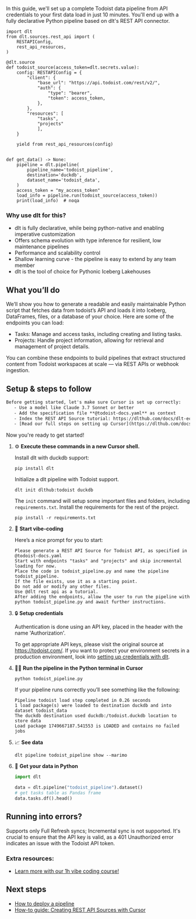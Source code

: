 In this guide, we'll set up a complete Todoist data pipeline from API credentials to your first data load in just 10 minutes. You'll end up with a fully declarative Python pipeline based on dlt's REST API connector.

```python-outcome
import dlt
from dlt.sources.rest_api import (
    RESTAPIConfig,
    rest_api_resources,
)

@dlt.source
def todoist_source(access_token=dlt.secrets.value):
    config: RESTAPIConfig = {
        "client": {
            "base_url": "https://api.todoist.com/rest/v2/",
            "auth": {
                "type": "bearer",
                "token": access_token,
            },
        },
        "resources": [
            "tasks",
            "projects"
            ],
    }

    yield from rest_api_resources(config)


def get_data() -> None:
    pipeline = dlt.pipeline(
        pipeline_name='todoist_pipeline',
        destination='duckdb',
        dataset_name='todoist_data', 
    )
    access_token = "my_access_token"
    load_info = pipeline.run(todoist_source(access_token))
    print(load_info)  # noqa
```

### Why use dlt for this?

- dlt is fully declarative, while being python-native and enabling imperative customization
- Offers schema evolution with type inference for resilient, low maintenance pipelines
- Performance and scalability control
- Shallow learning curve - the pipeline is easy to extend by any team member
- dlt is the tool of choice for Pythonic Iceberg Lakehouses

## What you’ll do

We’ll show you how to generate a readable and easily maintainable Python script that fetches data from todoist’s API and loads it into Iceberg, DataFrames, files, or a database of your choice. Here are some of the endpoints you can load:

- Tasks: Manage and access tasks, including creating and listing tasks.
- Projects: Handle project information, allowing for retrieval and management of project details.

You can combine these endpoints to build pipelines that extract structured content from Todoist workspaces at scale — via REST APIs or webhook ingestion.

## Setup & steps to follow

```default
Before getting started, let's make sure Cursor is set up correctly:
   - Use a model like Claude 3.7 Sonnet or better
   - Add the specification file **@todoist-docs.yaml** as context
   - Index the REST API Source tutorial: https://dlthub.com/docs/dlt-ecosystem/verified-sources/rest_api/ and add it to context as **@dlt rest api**
   - [Read our full steps on setting up Cursor](https://dlthub.com/docs/dlt-ecosystem/llm-tooling/cursor-restapi#23-configuring-cursor-with-documentation)
```

Now you're ready to get started! 

1. ⚙️ **Execute these commands in a new Cursor shell.**
    
    Install dlt with duckdb support:
    ```shell
    pip install dlt
    ```

    Initialize a dlt pipeline with Todoist support.
    ```shell
    dlt init dlthub:todoist duckdb
    ```

    The `init` command will setup some important files and folders, including `requirements.txt`. Install the requirements for the rest of the project.
    ```shell
    pip install -r requirements.txt
    ```
    
2. 🤠 **Start vibe-coding**
    
    Here’s a nice prompt for you to start: 
    
    ```prompt
    Please generate a REST API Source for Todoist API, as specified in @todoist-docs.yaml 
    Start with endpoints "tasks" and "projects" and skip incremental loading for now. 
    Place the code in todoist_pipeline.py and name the pipeline todoist_pipeline. 
    If the file exists, use it as a starting point. 
    Do not add or modify any other files. 
    Use @dlt rest api as a tutorial. 
    After adding the endpoints, allow the user to run the pipeline with python todoist_pipeline.py and await further instructions.
    ```

    
3. 🔒 **Setup credentials** 
    
    Authentication is done using an API key, placed in the header with the name 'Authorization'.
    
    To get appropriate API keys, please visit the original source at https://todoist.com/.
    If you want to protect your environment secrets in a production environment, look into [setting up credentials with dlt](https://dlthub.com/docs/walkthroughs/add_credentials).
    
4. 🏃‍♀️ **Run the pipeline in the Python terminal in Cursor**
    
    ```shell
    python todoist_pipeline.py
    ```
    
    If your pipeline runs correctly you’ll see something like the following:
    
    ```shell
    Pipeline todoist load step completed in 0.26 seconds
    1 load package(s) were loaded to destination duckdb and into dataset todoist_data
    The duckdb destination used duckdb:/todoist.duckdb location to store data
    Load package 1749667187.541553 is LOADED and contains no failed jobs
    ```
    
5. 📈 **See data**
    
    ```shell
    dlt pipeline todoist_pipeline show --marimo
    ```
    
6. 🐍 **Get your data in Python**
    
    ```python
    import dlt

   data = dlt.pipeline("todoist_pipeline").dataset()
   # get tasks table as Pandas frame
   data.tasks.df().head()
    ```

## Running into errors?

Supports only Full Refresh syncs; Incremental sync is not supported. It's crucial to ensure that the API key is valid, as a 401 Unauthorized error indicates an issue with the Todoist API token.

### Extra resources:

- [Learn more with our 1h vibe coding course!](https://www.youtube.com/watch?v=GGid70rnJuM)

## Next steps

- [How to deploy a pipeline](https://dlthub.com/docs/walkthroughs/deploy-a-pipeline)
- [How-to guide: Creating REST API Sources with Cursor](https://dlthub.com/docs/dlt-ecosystem/llm-tooling/cursor-restapi)